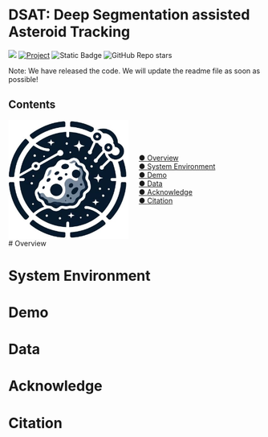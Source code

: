 # DSAT: **D**eep **S**egmentation assisted **A**steroid **T**racking

<img src="https://badges.toozhao.com/badges/01HJ6B2Z74GM371X2NKHSJ6MF9/green.svg" />  [![Project](https://img.shields.io/badge/Project-DSAT%20-blue.svg)](https://zhenhongdu.github.io/asteroid_tracking/)  <img alt="Static Badge" src="https://img.shields.io/badge/update_time-23--12--21-blue">  <img alt="GitHub Repo stars" src="https://img.shields.io/github/stars/zhenhongdu/DeepSegAsteroidTracker?color=hex">


Note: We have released  the code. We will update the readme file as soon as possible!

## Contents

<div style="display: flex; align-items: center;">
    <img src="images/logo.jpg" width="240" style="margin-right: 20px;">
    <div style="flex-grow: 1;">
        <a href="#overview"><span class="marker"> ● </span>Overview</a><br>
        <a href="#system-environment"><span class="marker"> ● </span>System Environment</a><br>
        <a href="#demo"><span class="marker"> ● </span>Demo</a><br>
        <a href="#data"><span class="marker"> ● </span>Data</a><br>
        <a href="#acknowledge"><span class="marker"> ● </span>Acknowledge</a><br>
        <a href="#citation"><span class="marker"> ● </span>Citation</a><br> 
    </div>
</div>
# Overview





# System Environment



# Demo



# Data



# Acknowledge




# Citation


